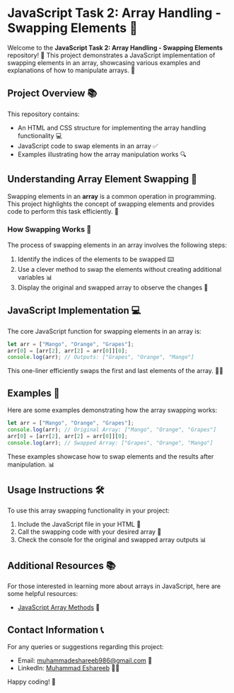 # JavaScript Task 2: Array Handling - Swapping Elements 🎉

Welcome to the **JavaScript Task 2: Array Handling - Swapping Elements** repository! 🏢 This project demonstrates a JavaScript implementation of swapping elements in an array, showcasing various examples and explanations of how to manipulate arrays. 🤔

## Project Overview 📚

This repository contains:
- An HTML and CSS structure for implementing the array handling functionality 💻
- JavaScript code to swap elements in an array ✅
- Examples illustrating how the array manipulation works 🔍

## Understanding Array Element Swapping 🔄

Swapping elements in an **array** is a common operation in programming. This project highlights the concept of swapping elements and provides code to perform this task efficiently. 🧠

### How Swapping Works 🤔

The process of swapping elements in an array involves the following steps:
1. Identify the indices of the elements to be swapped ⌨️
2. Use a clever method to swap the elements without creating additional variables 📊
3. Display the original and swapped array to observe the changes 👀

## JavaScript Implementation 💻

The core JavaScript function for swapping elements in an array is:

```javascript
let arr = ["Mango", "Orange", "Grapes"];
arr[0] = [arr[2], arr[2] = arr[0]][0];
console.log(arr); // Outputs: ["Grapes", "Orange", "Mango"]
```

This one-liner efficiently swaps the first and last elements of the array. 🕵️‍♂️

## Examples 📝

Here are some examples demonstrating how the array swapping works:

```javascript
let arr = ["Mango", "Orange", "Grapes"];
console.log(arr); // Original Array: ["Mango", "Orange", "Grapes"]
arr[0] = [arr[2], arr[2] = arr[0]][0];
console.log(arr); // Swapped Array: ["Grapes", "Orange", "Mango"]
```

These examples showcase how to swap elements and the results after manipulation. 📊

## Usage Instructions 🛠️

To use this array swapping functionality in your project:

1. Include the JavaScript file in your HTML 📁
2. Call the swapping code with your desired array 🔄
3. Check the console for the original and swapped array outputs 📊

## Additional Resources 📚

For those interested in learning more about arrays in JavaScript, here are some helpful resources:
- [JavaScript Array Methods](https://developer.mozilla.org/en-US/docs/Web/JavaScript/Reference/Global_Objects/Array) 📖

## Contact Information 📞

For any queries or suggestions regarding this project:

- Email: muhammadeshareeb986@gmail.com 📧
- LinkedIn: [Muhammad Eshareeb](https://www.linkedin.com/in/muhammadeshareeb986/) 🦸‍♂️

Happy coding! 🎉
